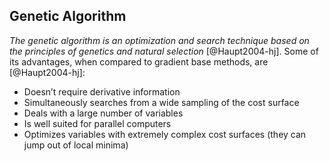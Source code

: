 ## Genetic Algorithm

*The genetic algorithm is an optimization and search technique based on the principles of genetics and natural selection* [@Haupt2004-hj]. Some of its advantages, when compared to gradient base methods, are [@Haupt2004-hj]:
- Doesn’t require derivative information
- Simultaneously searches from a wide sampling of the cost surface
- Deals with a large number of variables
- Is well suited for parallel computers
- Optimizes variables with extremely complex cost surfaces (they can jump out of local minima)